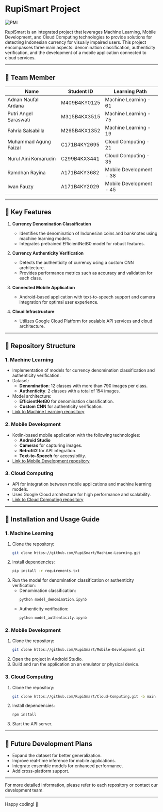 # RupiSmart Project

![PMI](https://github.com/user-attachments/assets/ba3a50ae-ce37-4bb2-9e05-86b6269d8721)

RupiSmart is an integrated project that leverages Machine Learning, Mobile Development, and Cloud Computing technologies to provide solutions for detecting Indonesian currency for visually impaired users. This project encompasses three main aspects: denomination classification, authenticity verification, and the development of a mobile application connected to cloud services.

---

## 👑 **Team Member**

| Name                   | Student ID  | Learning Path            |
|------------------------|-------------|--------------------------|
| Adnan Naufal Ardana   | M409B4KY0125| Machine Learning - 61    |
| Putri Angel Saraswati | M315B4KX3515| Machine Learning - 75    |
| Fahria Salsabilla     | M265B4KX1352| Machine Learning - 19    |
| Muhammad Agung Faizal | C171B4KY2695| Cloud Computing - 21     |
| Nurul Aini Komarudin  | C299B4KX3441| Cloud Computing - 35     |
| Ramdhan Rayina        | A171B4KY3682| Mobile Development - 38  |
| Iwan Fauzy            | A171B4KY2029| Mobile Development - 45  |


---

## 📜 **Key Features**

1. **Currency Denomination Classification**
   - Identifies the denomination of Indonesian coins and banknotes using machine learning models.
   - Integrates pretrained EfficientNetB0 model for robust features.

2. **Currency Authenticity Verification**
   - Detects the authenticity of currency using a custom CNN architecture.
   - Provides performance metrics such as accuracy and validation for each class.

3. **Connected Mobile Application**
   - Android-based application with text-to-speech support and camera integration for optimal user experience.

4. **Cloud Infrastructure**
   - Utilizes Google Cloud Platform for scalable API services and cloud architecture.

---

## 📂 **Repository Structure**

### 1. **Machine Learning**
   - Implementation of models for currency denomination classification and authenticity verification.
   - Dataset:
     - **Denomination**: 12 classes with more than 790 images per class.
     - **Authenticity**: 2 classes with a total of 154 images.
   - Model architecture:
     - **EfficientNetB0** for denomination classification.
     - **Custom CNN** for authenticity verification.
   - [Link to Machine Learning repository](https://github.com/RupiSmart/Machine-Learning)

### 2. **Mobile Development**
   - Kotlin-based mobile application with the following technologies:
     - **Android Studio**
     - **Camerax** for capturing images.
     - **Retrofit2** for API integration.
     - **Text-to-Speech** for accessibility.
   - [Link to Mobile Development repository](https://github.com/RupiSmart/Mobile-Development)

### 3. **Cloud Computing**
   - API for integration between mobile applications and machine learning models.
   - Uses Google Cloud architecture for high performance and scalability.
   - [Link to Cloud Computing repository](https://github.com/RupiSmart/Cloud-Computing)

---

## 🚀 **Installation and Usage Guide**

### **1. Machine Learning**
1. Clone the repository:
   ```bash
   git clone https://github.com/RupiSmart/Machine-Learning.git
   ```
2. Install dependencies:
   ```bash
   pip install -r requirements.txt
   ```
3. Run the model for denomination classification or authenticity verification:
   - Denomination classification:
     ```bash
     python model_denomination.ipynb
     ```
   - Authenticity verification:
     ```bash
     python model_authenticity.ipynb
     ```

### **2. Mobile Development**
1. Clone the repository:
   ```bash
   git clone https://github.com/RupiSmart/Mobile-Development.git
   ```
2. Open the project in Android Studio.
3. Build and run the application on an emulator or physical device.

### **3. Cloud Computing**
1. Clone the repository:
   ```bash
   git clone https://github.com/RupiSmart/Cloud-Computing.git -b main
   ```
2. Install dependencies:
   ```bash
   npm install
   ```
3. Start the API server.

---

## 🎯 **Future Development Plans**
- Expand the dataset for better generalization.
- Improve real-time inference for mobile applications.
- Integrate ensemble models for enhanced performance.
- Add cross-platform support.

---

For more detailed information, please refer to each repository or contact our development team.

---

Happy coding! 🚀

